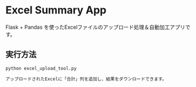 # Excel Summary App

Flask + Pandas を使ったExcelファイルのアップロード処理＆自動加工アプリです。

## 実行方法

```bash
python excel_upload_tool.py

アップロードされたExcelに「合計」列を追加し、結果をダウンロードできます。